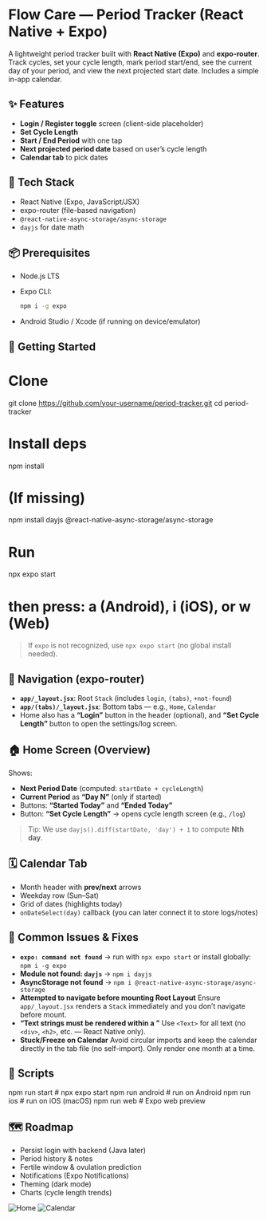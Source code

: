 

# Flow Care — Period Tracker (React Native + Expo)

A lightweight period tracker built with **React Native (Expo)** and **expo-router**.
Track cycles, set your cycle length, mark period start/end, see the current day of your period, and view the next projected start date. Includes a simple in-app calendar.

## ✨ Features

* **Login / Register toggle** screen (client-side placeholder)
* **Set Cycle Length** 
* **Start / End Period** with one tap
* **Next projected period date** based on user’s cycle length
* **Calendar tab** to pick dates

## 🧰 Tech Stack

* React Native (Expo, JavaScript/JSX)
* expo-router (file-based navigation)
* `@react-native-async-storage/async-storage`
* `dayjs` for date math

## 📦 Prerequisites

* Node.js LTS
* Expo CLI:

  ```bash
  npm i -g expo
  ```
* Android Studio / Xcode (if running on device/emulator)

## 🚀 Getting Started
# Clone
git clone https://github.com/your-username/period-tracker.git
cd period-tracker

# Install deps
npm install

# (If missing)
npm install dayjs @react-native-async-storage/async-storage

# Run
npx expo start
# then press: a (Android), i (iOS), or w (Web)


> If `expo` is not recognized, use `npx expo start` (no global install needed).


## 🧭 Navigation (expo-router)

* **`app/_layout.jsx`**: Root `Stack` (includes `login`, `(tabs)`, `+not-found`)
* **`app/(tabs)/_layout.jsx`**: Bottom tabs — e.g., `Home`, `Calendar`
* Home also has a **“Login”** button in the header (optional), and **“Set Cycle Length”** button to open the settings/log screen.


## 🏠 Home Screen (Overview)

Shows:

* **Next Period Date** (computed: `startDate + cycleLength`)
* **Current Period** as **“Day N”** (only if started)
* Buttons: **“Started Today”** and **“Ended Today”**
* Button: **“Set Cycle Length”** → opens cycle length screen (e.g., `/log`)

> Tip: We use `dayjs().diff(startDate, 'day') + 1` to compute **Nth day**.

## 🗓️ Calendar Tab

* Month header with **prev/next** arrows
* Weekday row (Sun–Sat)
* Grid of dates (highlights today)
* `onDateSelect(day)` callback (you can later connect it to store logs/notes)


## 🔧 Common Issues & Fixes

* **`expo: command not found`** → run with `npx expo start` or install globally: `npm i -g expo`
* **Module not found: `dayjs`** → `npm i dayjs`
* **AsyncStorage not found** → `npm i @react-native-async-storage/async-storage`
* **Attempted to navigate before mounting Root Layout**
  Ensure `app/_layout.jsx` renders a `Stack` immediately and you don’t navigate before mount.
* **“Text strings must be rendered within a <Text>”**
  Use `<Text>` for all text (no `<div>`, `<h2>`, etc. — React Native only).
* **Stuck/Freeze on Calendar**
  Avoid circular imports and keep the calendar directly in the tab file (no self-import). Only render one month at a time.

## 🧪 Scripts
npm run start   # npx expo start
npm run android # run on Android
npm run ios     # run on iOS (macOS)
npm run web     # Expo web preview

## 🗺️ Roadmap

* Persist login with backend (Java later)
* Period history & notes
* Fertile window & ovulation prediction
* Notifications (Expo Notifications)
* Theming (dark mode)
* Charts (cycle length trends)


![Home](assets/screens/home.png)
![Calendar](assets/screens/calendar.png)


